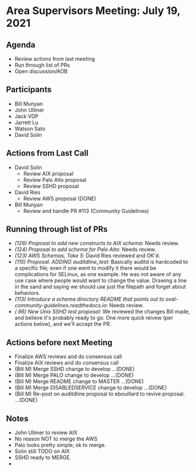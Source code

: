 # Area Supervisors Meeting: July 19, 2021

## Agenda
- Review actions from last meeting
- Run through list of PRs
- Open discussion/AOB

## Participants
- Bill Munyan
- John Ullmer
- Jack VDP
- Jarrett Lu
- Watson Sato
- David Solin

## Actions from Last Call
- David Solin
  - Review AIX proposal
  - Review Palo Alto proposal
  - Review SSHD proposal
- David Ries
  - Review AWS proposal (DONE)
- Bill Munyan
  - Review and handle PR #113 (Community Guidelines)

## Running through list of PRs
- _(126) Proposal to add new constructs to AIX schema_: Needs review.
- _(124) Proposal to add schema for Palo Alto_: Needs review.
- _(123) AWS Schemas, Take 5_: David Ries reviewed and OK'd.
- _(115) Proposal: ADDING auditdline_test_: Basically auditd is hardcoded to a specific file; even if one went to modify it there would be complications for SELinux, as one example. He was not aware of any use case where people would want to change the value. Drawing a line in the sand and saying we should use just the filepath and forget about behaviors.
- _(113) Introduce a schema directory README that points out to oval-community-guidelines.readthedocs.io_: Needs review.
- _( 86) New Unix SSHD test proposal_: We reviewed the changes Bill made, and believe it's probably ready to go. One more quick reivew (per actions below), and we'll accept the PR.


## Actions before next Meeting
- Finalize AWS reviews and do consensus call
- Finalize AIX reviews and do consensus call
- (Bill M) Merge SSHD change to develop ...(DONE)
- (Bill M) Merge PALO change to develop ...(DONE)
- (Bill M) Merge README change to MASTER ...(DONE)
- (Bill M) Merge DISABLEDSERVICE change to develop ...(DONE)
- (Bill M) Re-post on auditdline proposal to ebouillard to revive proposal. ...(DONE)

## Notes
- John Ullmer to review AIX
- No reason NOT to merge the AWS
- Palo looks pretty simple; ok to merge.
- Solin still TODO on AIX
- SSHD ready to MERGE.
- 

